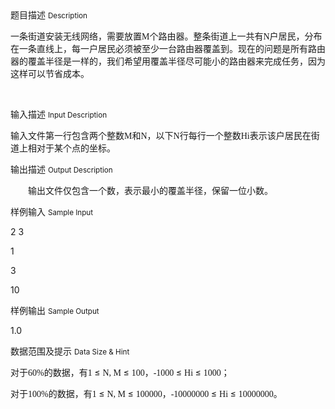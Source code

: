 <div class="panel panel-default">
<div class="area-title">
<span>
题目描述
<small>Description</small>
</span></div>
<div class="panel-body">

<p style=""><span style="">一条街道安装无线网络，需要放置<span style="font-family: Times New Roman;">M</span><span style="">个路由器。整条街道上一共有</span><span style="font-family: Times New Roman;">N</span><span style="">户居民，分布在一条直线上，每一户居民必须被至少一台路由器覆盖到。现在的问题是所有路由器的覆盖半径是一样的，我们希望用覆盖半径尽可能小的路由器来完成任务，因为这样可以节省成本。 </span></span></p><p><br></p>

</div>
</div>

<div class="panel panel-default">
<div class="area-title">
<span>
输入描述
<small>Input Description</small>
</span></div>
<div class="panel-body">
<p><span style="">输入文件第一行包含两个整数<span style="font-family: Times New Roman;">M</span><span style="">和</span><span style="font-family: Times New Roman;">N</span><span style="">，以下</span><span style="font-family: Times New Roman;">N</span><span style="">行每行一个整数</span><span style="font-family: Times New Roman;">Hi</span><span style="">表示该户居民在街道上相对于某个点的坐标。</span></span></p>

</div>
</div>
<div  class="panel panel-default">
<div class="area-title">
<span>
输出描述
<small>Output Description</small>
</span></div>
<div class="panel-body">

<p style="text-indent: 28px;"><span style=";font-family:宋体;font-size:14px">输出文件仅包含一个数，表示最小的覆盖半径，保留一位小数。</span></p>

</div>
</div>


<div class="panel panel-default">
<div class="area-title">
<span>
样例输入
<small>Sample Input</small>
</span></div>
<div class="panel-body">
<p>2 3<br></p><p>1</p><p>3</p><p>10</p>

</div>
</div>

<div class="panel panel-default">
<div class="area-title">
<span>
样例输出
<small>Sample Output</small>
</span></div>
<div class="panel-body">
<p>1.0<br></p>

</div>
</div>

<div class="panel panel-default">
<div class="area-title">
<span>
数据范围及提示
<small>Data Size & Hint</small>
</span></div>
<div class="panel-body">
<p style=""><span style="">对于<span style="font-family: Times New Roman;">60%</span><span style="">的数据，有</span><span style="font-family: Times New Roman;">1 </span><span style="">≤ </span><span style="font-family: Times New Roman;">N, M </span><span style="">≤ </span><span style="font-family: Times New Roman;">100</span><span style="">，</span><span style="font-family: Times New Roman;">-1000 </span><span style="">≤ </span><span style="font-family: Times New Roman;">Hi </span><span style="">≤ </span><span style="font-family: Times New Roman;">1000</span><span style="">；</span></span></p><p style=""><span style="">对于<span style="font-family: Times New Roman;">100%</span><span style="">的数据，有</span><span style="font-family: Times New Roman;">1 </span><span style="">≤ </span><span style="font-family: Times New Roman;">N, M </span><span style="">≤ </span><span style="font-family: Times New Roman;">100000</span><span style="">，</span><span style="font-family: Times New Roman;">-10000000 </span><span style="">≤ </span><span style="font-family: Times New Roman;">Hi </span><span style="">≤ </span><span style="font-family: Times New Roman;">10000000</span><span style="">。</span></span></p><p><br></p>
</div>
</div>